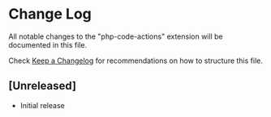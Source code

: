 # Change Log

All notable changes to the "php-code-actions" extension will be documented in this file.

Check [Keep a Changelog](http://keepachangelog.com/) for recommendations on how to structure this file.

## [Unreleased]

- Initial release